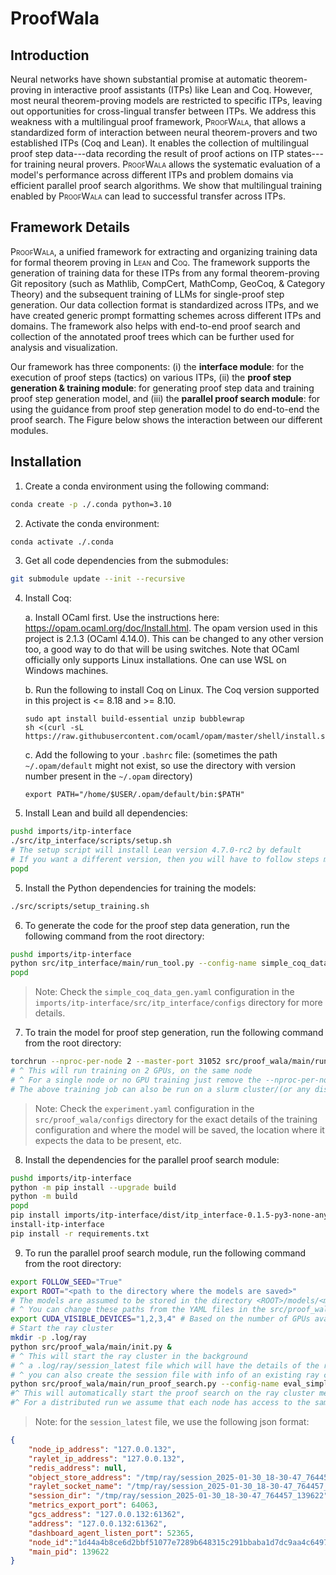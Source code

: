# ProofWala

## Introduction
Neural networks have shown substantial promise at automatic theorem-proving in interactive proof assistants (ITPs) like Lean and Coq. However, most neural theorem-proving models are restricted to specific ITPs, leaving out opportunities for cross-lingual transfer between ITPs. We address this weakness with a multilingual proof framework, <span style="font-variant:small-caps;">ProofWala</span>, that allows a standardized form of interaction between neural theorem-provers and two established ITPs (Coq and Lean). It enables the collection of multilingual proof step data---data recording the result of proof actions on ITP states---for training neural provers. 
 <span style="font-variant:small-caps;">ProofWala</span> allows the systematic evaluation of a model's performance across different ITPs and problem domains via efficient parallel proof search algorithms. We show that multilingual training enabled by <span style="font-variant:small-caps;">ProofWala</span> can lead to successful transfer across ITPs. 

 ## Framework Details
 <span style="font-variant:small-caps;">ProofWala</span>, a unified framework for extracting and organizing training data for formal theorem proving in <span style="font-variant:small-caps;">Lean</span> and <span style="font-variant:small-caps;">Coq</span>. The framework supports the generation of training data for these ITPs from any formal theorem-proving Git repository (such as Mathlib, CompCert, MathComp, GeoCoq, & Category Theory) and the subsequent training of LLMs for single-proof step generation. Our data collection format is standardized across ITPs, and we have created generic prompt formatting schemes across different ITPs and domains. The framework also helps with end-to-end proof search and collection of the annotated proof trees which can be further used for analysis and visualization.

 Our framework has three components: 
(i) the **interface module**: for the execution of proof steps (tactics) on various ITPs, (ii) the **proof step generation & training module**: for generating proof step data and training proof step generation model, and (iii) the **parallel proof search module**: for using the guidance from proof step generation model to do end-to-end the proof search. The Figure below shows the interaction between our different modules.

## Installation
1. Create a conda environment using the following command:
```bash
conda create -p ./.conda python=3.10
```
2. Activate the conda environment:
```bash
conda activate ./.conda
```
3. Get all code dependencies from the submodules:
```bash
git submodule update --init --recursive
```
4. Install Coq:

    a. Install OCaml first. Use the instructions here: https://opam.ocaml.org/doc/Install.html. The opam version used in this project is 2.1.3 (OCaml 4.14.0). This can be changed to any other version too, a good way to do that will be using switches. Note that OCaml officially only supports Linux installations. One can use WSL on Windows machines.

    b. Run the following to install Coq on Linux. The Coq version supported in this project is <= 8.18 and >= 8.10. 
    ```
    sudo apt install build-essential unzip bubblewrap
    sh <(curl -sL https://raw.githubusercontent.com/ocaml/opam/master/shell/install.sh)
    ```

    c. Add the following to your `.bashrc` file: (sometimes the path `~/.opam/default` might not exist, so use the directory with version number present in the `~/.opam` directory)
    ```
    export PATH="/home/$USER/.opam/default/bin:$PATH"
    ```

4. Install Lean and build all dependencies:
```bash
pushd imports/itp-interface
./src/itp_interface/scripts/setup.sh
# The setup script will install Lean version 4.7.0-rc2 by default
# If you want a different version, then you will have to follow steps mentioned in installing differnt Lean Version section
popd
```

5. Install the Python dependencies for training the models:
```bash
./src/scripts/setup_training.sh
```

6. To generate the code for the proof step data generation, run the following command from the root directory:
```bash
pushd imports/itp-interface
python src/itp_interface/main/run_tool.py --config-name simple_coq_data_gen
popd
```
>Note: Check the `simple_coq_data_gen.yaml` configuration in the `imports/itp-interface/src/itp_interface/configs` directory for more details.

7. To train the model for proof step generation, run the following command from the root directory:
```bash
torchrun --nproc-per-node 2 --master-port 31052 src/proof_wala/main/run.py --config-name experiment
# ^ This will run training on 2 GPUs, on the same node
# ^ For a single node or no GPU training just remove the --nproc-per-node 2 and --master-port 31052 and torchrun
# The above training job can also be run on a slurm cluster/(or any distributed cluster), for that refer the per_node_job.sh and tacc_slurm.sh script in the root directory
```
>Note: Check the `experiment.yaml` configuration in the `src/proof_wala/configs` directory for the exact details of the training configuration and where the model will be saved, the location where it expects the data to be present, etc.

8. Install the dependencies for the parallel proof search module:
```bash
pushd imports/itp-interface
python -m pip install --upgrade build
python -m build
popd
pip install imports/itp-interface/dist/itp_interface-0.1.5-py3-none-any.whl --force-reinstall
install-itp-interface
pip install -r requirements.txt
```

9. To run the parallel proof search module, run the following command from the root directory:
```bash
export FOLLOW_SEED="True"
export ROOT="<path to the directory where the models are saved>"
# The models are assumed to be stored in the directory <ROOT>/models/<model_name>
# ^ You can change these paths from the YAML files in the src/proof_wala/configs directory
export CUDA_VISIBLE_DEVICES="1,2,3,4" # Based on the number of GPUs available
# Start the ray cluster
mkdir -p .log/ray
python src/proof_wala/main/init.py &
# ^ This will start the ray cluster in the background
# ^ a .log/ray/session_latest file which will have the details of the ray cluster
# ^ you can also create the session file with info of an existing ray cluster without starting a new one
python src/proof_wala/main/run_proof_search.py --config-name eval_simple_lean_test_multilingual
#^ This will automatically start the proof search on the ray cluster mentioned in the session_latest file
#^ For a distributed run we assume that each node has access to the same data, models, essentially the same file system (NFS, SMB, etc)
```
>Note: for the `session_latest` file, we use the following json format:
```json
{
    "node_ip_address": "127.0.0.132", 
    "raylet_ip_address": "127.0.0.132", 
    "redis_address": null, 
    "object_store_address": "/tmp/ray/session_2025-01-30_18-30-47_764457_139622/sockets/plasma_store", 
    "raylet_socket_name": "/tmp/ray/session_2025-01-30_18-30-47_764457_139622/sockets/raylet", "webui_url": "127.0.0.1:8265", 
    "session_dir": "/tmp/ray/session_2025-01-30_18-30-47_764457_139622",
    "metrics_export_port": 64063, 
    "gcs_address": "127.0.0.132:61362", 
    "address": "127.0.0.132:61362",
    "dashboard_agent_listen_port": 52365, 
    "node_id":"1d44a4b8ce6d2bbf51077e7289b648315c291bbaba1d7dc9aa4c6497", 
    "main_pid": 139622
}
```
